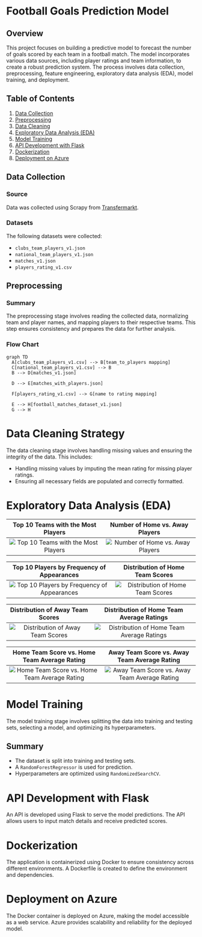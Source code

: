 # Football Goals Prediction Model

## Overview

This project focuses on building a predictive model to forecast the number of goals scored by each team in a football match. The model incorporates various data sources, including player ratings and team information, to create a robust prediction system. The process involves data collection, preprocessing, feature engineering, exploratory data analysis (EDA), model training, and deployment.

## Table of Contents

1. [Data Collection](#data-collection)
2. [Preprocessing](#preprocessing)
3. [Data Cleaning](#data-cleaning)
4. [Exploratory Data Analysis (EDA)](#exploratory-data-analysis-eda)
5. [Model Training](#model-training)
6. [API Development with Flask](#api-development-with-flask)
7. [Dockerization](#dockerization)
8. [Deployment on Azure](#deployment-on-azure)

## Data Collection

### Source
Data was collected using Scrapy from [Transfermarkt](https://www.transfermarkt.com/).

### Datasets
The following datasets were collected:
- `clubs_team_players_v1.json`
- `national_team_players_v1.json`
- `matches_v1.json`
- `players_rating_v1.csv`

## Preprocessing

### Summary
The preprocessing stage involves reading the collected data, normalizing team and player names, and mapping players to their respective teams. This step ensures consistency and prepares the data for further analysis.

### Flow Chart
```mermaid
graph TD
  A[clubs_team_players_v1.csv] --> B[team_to_players mapping]
  C[national_team_players_v1.csv] --> B
  B --> D[matches_v1.json]

  D --> E[matches_with_players.json]

  F[players_rating_v1.csv] --> G[name to rating mapping]
  
  E --> H[football_matches_dataset_v1.json]
  G --> H
```

# Data Cleaning Strategy
The data cleaning stage involves handling missing values and ensuring the integrity of the data. This includes:

- Handling missing values by imputing the mean rating for missing player ratings.
- Ensuring all necessary fields are populated and correctly formatted.

# Exploratory Data Analysis (EDA)

| Top 10 Teams with the Most Players | Number of Home vs. Away Players |
|:---------------------------------:|:------------------------------:|
| ![Top 10 Teams with the Most Players](file-7Bh7sJdcttJ2tTmg0dIkcHLc) | ![Number of Home vs. Away Players](file-EEjJ4J1CwsmawoNFbYmsC9Od) |

| Top 10 Players by Frequency of Appearances | Distribution of Home Team Scores |
|:-----------------------------------------:|:---------------------------------:|
| ![Top 10 Players by Frequency of Appearances](file-H38aSSPCMpTM7av1jEGbGFES) | ![Distribution of Home Team Scores](file-fUJLmbdXgBoEkzkaer9Yr6lA) |

| Distribution of Away Team Scores | Distribution of Home Team Average Ratings |
|:-------------------------------:|:------------------------------------------:|
| ![Distribution of Away Team Scores](file-VnmpXlimdLcPLuIED55Z5K6F) | ![Distribution of Home Team Average Ratings](file-1LfOP0jk1JrspsVTZd4xErVs) |

| Home Team Score vs. Home Team Average Rating | Away Team Score vs. Away Team Average Rating |
|:-------------------------------------------:|:-------------------------------------------:|
| ![Home Team Score vs. Home Team Average Rating](file-USd36aqgS72AjymTO4eVhwjh) | ![Away Team Score vs. Away Team Average Rating](file-1LfOP0jk1JrspsVTZd4xErVs) |

# Model Training
The model training stage involves splitting the data into training and testing sets, selecting a model, and optimizing its hyperparameters.

## Summary
- The dataset is split into training and testing sets.
- A `RandomForestRegressor` is used for prediction.
- Hyperparameters are optimized using `RandomizedSearchCV`.

# API Development with Flask
An API is developed using Flask to serve the model predictions. The API allows users to input match details and receive predicted scores.

# Dockerization
The application is containerized using Docker to ensure consistency across different environments. A Dockerfile is created to define the environment and dependencies.

# Deployment on Azure
The Docker container is deployed on Azure, making the model accessible as a web service. Azure provides scalability and reliability for the deployed model.

